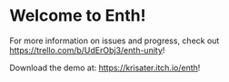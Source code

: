 # Welcome to Enth!

For more information on issues and progress, check out https://trello.com/b/UdErObj3/enth-unity!

Download the demo at: https://krisater.itch.io/enth!
